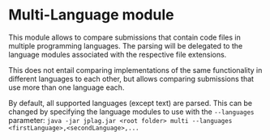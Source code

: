 # Multi-Language module

This module allows to compare submissions that contain code files in multiple programming languages. The parsing will be delegated to the language modules associated with the respective file extensions.

This does not entail comparing implementations of the same functionality in different languages to each other, but allows comparing submissions that use more than one language each.

By default, all supported languages (except text) are parsed. This can be changed by specifying the language modules to use with the `--languages` parameter: `java -jar jplag.jar <root folder> multi --languages <firstLanguage>,<secondLanguage>,...`
